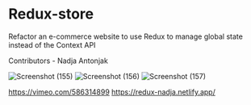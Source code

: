 # Redux-store

Refactor an e-commerce website to use Redux to manage global state instead of the Context API

Contributors - Nadja Antonjak


![Screenshot (155)](https://user-images.githubusercontent.com/79078061/129196710-3657d3e2-8e13-4bbb-b34a-535e798e2d32.png)
![Screenshot (156)](https://user-images.githubusercontent.com/79078061/129196719-c1ae6566-c16e-4ccd-9ea8-4759e9d9e762.png)
![Screenshot (157)](https://user-images.githubusercontent.com/79078061/129196724-25e22ad1-b3b2-4abc-98f2-82f38d6df6ab.png)

https://vimeo.com/586314899
https://redux-nadja.netlify.app/
